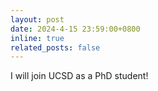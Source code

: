 ```yaml
---
layout: post
date: 2024-4-15 23:59:00+0800
inline: true
related_posts: false
---
```


I will join UCSD as a PhD student! 
